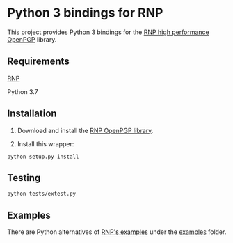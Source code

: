 # Python 3 bindings for RNP

This project provides Python 3 bindings for the [RNP high performance OpenPGP](https://github.com/rnpgp/rnp) library.

## Requirements

[RNP](https://github.com/rnpgp/rnp)

Python 3.7

## Installation

1. Download and install the [RNP OpenPGP library](https://github.com/rnpgp/rnp).

2. Install this wrapper:

```
python setup.py install
```

## Testing

```
python tests/extest.py
```

## Examples

There are Python alternatives of [RNP's examples](https://github.com/rnpgp/rnp/src/examples) under the [examples](examples) folder.
